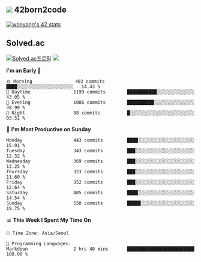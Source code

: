 
## <img src="https://img.shields.io/badge/-000000?style=flat&logo=42&logoColor=white"> 42born2code
<!--[![wonyang's 42 stats](https://badge42.vercel.app/api/v2/cl5nhe5b6007809kydha7ht42/stats?cursusId=21&coalitionId=88)](https://profile.intra.42.fr/users/wonyang)-->

[![wonyang's 42 stats](https://badge.mediaplus.ma/starryblue/wonyang?1337Badge=off&UM6P=off)](https://github.com/oakoudad/badge42)

## Solved.ac
[![Solved.ac프로필](http://mazassumnida.wtf/api/v2/generate_badge?boj=bennyws)](https://solved.ac/bennyws)
<a href="https://solved.ac/bennyws"><img src="http://mazandi.herokuapp.com/api?handle=bennyws&theme=cold"/></a>

<!--START_SECTION:waka-->
**I'm an Early 🐤** 

```text
🌞 Morning                402 commits         ████░░░░░░░░░░░░░░░░░░░░░   14.43 % 
🌆 Daytime                1199 commits        ███████████░░░░░░░░░░░░░░   43.05 % 
🌃 Evening                1086 commits        ██████████░░░░░░░░░░░░░░░   38.99 % 
🌙 Night                  98 commits          █░░░░░░░░░░░░░░░░░░░░░░░░   03.52 % 
```
📅 **I'm Most Productive on Sunday** 

```text
Monday                   443 commits         ████░░░░░░░░░░░░░░░░░░░░░   15.91 % 
Tuesday                  343 commits         ███░░░░░░░░░░░░░░░░░░░░░░   12.32 % 
Wednesday                369 commits         ███░░░░░░░░░░░░░░░░░░░░░░   13.25 % 
Thursday                 323 commits         ███░░░░░░░░░░░░░░░░░░░░░░   11.60 % 
Friday                   352 commits         ███░░░░░░░░░░░░░░░░░░░░░░   12.64 % 
Saturday                 405 commits         ████░░░░░░░░░░░░░░░░░░░░░   14.54 % 
Sunday                   550 commits         █████░░░░░░░░░░░░░░░░░░░░   19.75 % 
```


📊 **This Week I Spent My Time On** 

```text
🕑︎ Time Zone: Asia/Seoul

💬 Programming Languages: 
Markdown                 2 hrs 40 mins       █████████████████████████   100.00 % 
```


<!--END_SECTION:waka-->
